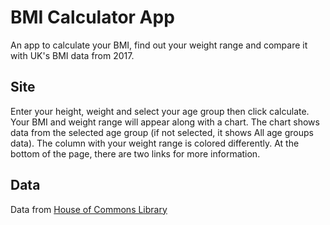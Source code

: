 # BMI Calculator App

An app to calculate your BMI, find out your weight range and compare it with UK's BMI data from 2017.

## Site

Enter your height, weight and select your age group then click calculate. Your BMI and weight range will appear along with a chart. The chart shows data from the selected age group (if not selected, it shows All age groups data). The column with your weight range is colored differently. At the bottom of the page, there are two links for more information.

## Data

Data from [House of Commons Library](https://commonslibrary.parliament.uk/research-briefings/sn03336/#:~:text=The%20Health%20Survey%20for%20England,is%20classified%20as%20'overweight'.)